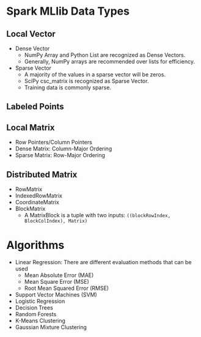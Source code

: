 # Spark MLlib Data Types
## Local Vector
* Dense Vector 
  - NumPy Array and Python List are recognized as Dense Vectors. 
  - Generally, NumPy arrays are recommended over lists for efficiency. 
* Sparse Vector
  - A majority of the values in a sparse vector will be zeros. 
  - SciPy csc_matrix is recognized as Sparse Vector. 
  - Training data is commonly sparse. 

## Labeled Points

## Local Matrix
* Row Pointers/Column Pointers 
* Dense Matrix: Column-Major Ordering
* Sparse Matrix: Row-Major Ordering

## Distributed Matrix 
* RowMatrix
* IndexedRowMatrix
* CoordinateMatrix
* BlockMatrix
  - A MatrixBlock is a tuple with two inputs: `((blockRowIndex, BlockColIndex), Matrix)`

# Algorithms 
* Linear Regression: There are different evaluation methods that can be used
  - Mean Absolute Error (MAE)
  - Mean Square Error (MSE)
  - Root Mean Squared Error (RMSE)
* Support Vector Machines (SVM)
* Logistic Regression
* Decision Trees
* Random Forests
* K-Means Clustering
* Gaussian Mixture Clustering
